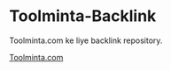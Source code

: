 # Toolminta-Backlink

Toolminta.com ke liye backlink repository.

[Toolminta.com](https://toolminta.com) 
